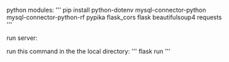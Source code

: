 python modules:
'''
pip install python-dotenv mysql-connector-python mysql-connector-python-rf pypika flask_cors flask beautifulsoup4 requests 
'''

run server:

run this command in the the local directory:
'''
flask run
'''